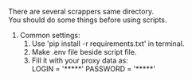 There are several scrappers same directory.  
You should do some things before using scripts.  
1. Common settings:
    1. Use 'pip install -r requirements.txt' in terminal.  
    2. Make .env file beside script file.  
    3. Fill it with your proxy data as:  
LOGIN = '\*\*\*\*\*'
PASSWORD = '\*\*\*\*\*'
